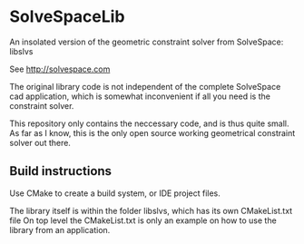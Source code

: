# SolveSpaceLib

An insolated version of the geometric constraint solver from SolveSpace: libslvs

See http://solvespace.com

The original library code is not independent of the complete SolveSpace cad application, 
which is somewhat inconvenient if all you need is the constraint solver.

This repository only contains the neccessary code, and is thus quite small. 
As far as I know, this is the only open source working geometrical constraint solver out there.

## Build instructions

Use CMake to create a build system, or IDE project files.

The library itself is within the folder libslvs, which has its own CMakeList.txt file
On top level the CMakeList.txt is only an example on how to use the library from an application.


